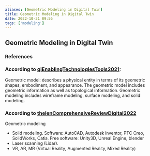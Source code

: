 ```yaml
---
aliases: [Geometric Modeling in Digital Twin]
title: Geometric Modeling in Digital Twin
date: 2022-10-31 09:56
tags: ['modeling']
---
```


## Geometric Modeling in Digital Twin

### References

### According to [qiEnablingTechnologiesTools2021](qiEnablingTechnologiesTools2021.md):

Geometric model: describes a physical entity in terms of its geometric shapes, embodiment, and appearance. The geometric model includes geometric information as well as topological information. Geometric modeling includes wireframe modeling, surface modeling, and solid modeling.

### According to [thelenComprehensiveReviewDigital2022](../zotero/thelenComprehensiveReviewDigital2022.md)

Geometric modeling

  - Solid modeling. Software: AutoCAD, Autodesk Inventor, PTC Creo, SolidWorks, Catia. Free software: Unity3D, Unreal Engine, blender
  - Laser scanning (Lidar).
  - VR, AR, MR (Virtual Reality, Augmented Reality, Mixed Reality)
